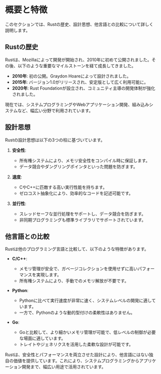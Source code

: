 # 概要と特徴

このセクションでは、Rustの歴史、設計思想、他言語との比較について詳しく説明します。

## Rustの歴史

Rustは、Mozillaによって開発が開始され、2010年に初めて公開されました。その後、以下のような重要なマイルストーンを経て成長してきました。

- **2010年**: 初の公開。Graydon Hoareによって設計されました。
- **2015年**: バージョン1.0がリリースされ、安定版として広く利用可能に。
- **2020年**: Rust Foundationが設立され、コミュニティ主導の開発体制が強化されました。

現在では、システムプログラミングやWebアプリケーション開発、組み込みシステムなど、幅広い分野で利用されています。

## 設計思想

Rustの設計思想は以下の3つの柱に基づいています。

1. **安全性**:
   - 所有権システムにより、メモリ安全性をコンパイル時に保証します。
   - データ競合やダングリングポインタといった問題を防ぎます。

2. **速度**:
   - CやC++に匹敵する高い実行性能を持ちます。
   - ゼロコスト抽象化により、効率的なコードを記述可能です。

3. **並行性**:
   - スレッドセーフな並行処理をサポートし、データ競合を防ぎます。
   - 非同期プログラミングも標準ライブラリでサポートされています。

## 他言語との比較

Rustは他のプログラミング言語と比較して、以下のような特徴があります。

- **C/C++**:
  - メモリ管理が安全で、ガベージコレクションを使用せずに高いパフォーマンスを実現します。
  - 所有権システムにより、手動でのメモリ解放が不要です。

- **Python**:
  - Pythonに比べて実行速度が非常に速く、システムレベルの開発に適しています。
  - 一方で、Pythonのような動的型付けの柔軟性はありません。

- **Go**:
  - Goと比較して、より細かいメモリ管理が可能で、低レベルの制御が必要な場面に適しています。
  - トレイトやジェネリクスを活用した柔軟な設計が可能です。

Rustは、安全性とパフォーマンスを両立させた設計により、他言語にはない独自の価値を提供しています。これにより、システムプログラミングからアプリケーション開発まで、幅広い用途で活用されています。
